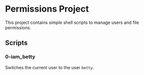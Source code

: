# Permissions Project

This project contains simple shell scripts to manage users and file permissions.

## Scripts

### 0-iam_betty
Switches the current user to the user `betty`.
